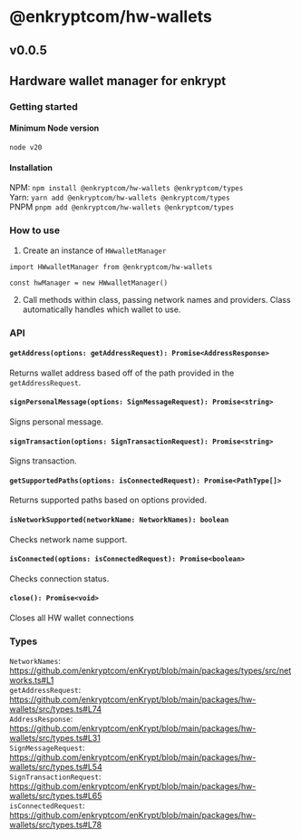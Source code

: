 # @enkryptcom/hw-wallets

## v0.0.5

## Hardware wallet manager for enkrypt

### Getting started

#### Minimum Node version

`node v20`

#### Installation

NPM: `npm install @enkryptcom/hw-wallets @enkryptcom/types`  
Yarn: `yarn add @enkryptcom/hw-wallets @enkryptcom/types`  
PNPM `pnpm add @enkryptcom/hw-wallets @enkryptcom/types`

### How to use

1. Create an instance of `HWwalletManager`

```
import HWwalletManager from @enkryptcom/hw-wallets

const hwManager = new HWwalletManager()
```

2. Call methods within class, passing network names and providers. Class automatically handles which wallet to use.

### API

#### `getAddress(options: getAddressRequest): Promise<AddressResponse>`

Returns wallet address based off of the path provided in the `getAddressRequest`.

#### `signPersonalMessage(options: SignMessageRequest): Promise<string>`

Signs personal message.

#### `signTransaction(options: SignTransactionRequest): Promise<string>`

Signs transaction.

#### `getSupportedPaths(options: isConnectedRequest): Promise<PathType[]>`

Returns supported paths based on options provided.

#### `isNetworkSupported(networkName: NetworkNames): boolean`

Checks network name support.

#### `isConnected(options: isConnectedRequest): Promise<boolean>`

Checks connection status.

#### `close(): Promise<void>`

Closes all HW wallet connections

### Types

`NetworkNames`: https://github.com/enkryptcom/enKrypt/blob/main/packages/types/src/networks.ts#L1  
`getAddressRequest`: https://github.com/enkryptcom/enKrypt/blob/main/packages/hw-wallets/src/types.ts#L74  
`AddressResponse`: https://github.com/enkryptcom/enKrypt/blob/main/packages/hw-wallets/src/types.ts#L31  
`SignMessageRequest`: https://github.com/enkryptcom/enKrypt/blob/main/packages/hw-wallets/src/types.ts#L54  
`SignTransactionRequest`: https://github.com/enkryptcom/enKrypt/blob/main/packages/hw-wallets/src/types.ts#L65  
`isConnectedRequest`: https://github.com/enkryptcom/enKrypt/blob/main/packages/hw-wallets/src/types.ts#L78

